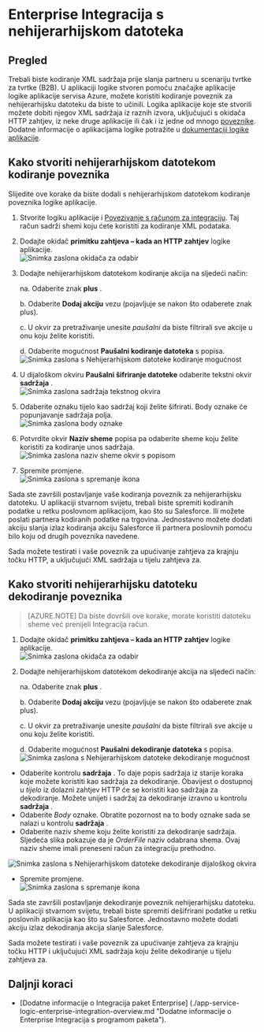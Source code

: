 <properties
    pageTitle="Saznajte kako šifrirati ili dekodiranje paušalni datoteka pomoću aplikacije paket Enterprise integracije i logike | Aplikacije servisa za Microsoft Azure | Microsoft Azure"
    description="Pomoću značajke aplikacije paket Enterprise integracije i logika kodiranje ili dekodiranje paušalni datoteke"
    services="app-service\logic"
    documentationCenter=".net,nodejs,java"
    authors="msftman"
    manager="erikre"
    editor="cgronlun"/>

<tags 
    ms.service="logic-apps" 
    ms.workload="integration" 
    ms.tgt_pltfrm="na" 
    ms.devlang="na" 
    ms.topic="article" 
    ms.date="07/08/2016" 
    ms.author="deonhe"/>

# <a name="enterprise-integration-with-flat-files"></a>Enterprise Integracija s nehijerarhijskom datoteka

## <a name="overview"></a>Pregled

Trebali biste kodiranje XML sadržaja prije slanja partneru u scenariju tvrtke za tvrtke (B2B). U aplikaciji logike stvoren pomoću značajke aplikacije logike aplikacije servisa Azure, možete koristiti kodiranje poveznik za nehijerarhijsku datoteku da biste to učinili. Logika aplikacije koje ste stvorili možete dobiti njegov XML sadržaja iz raznih izvora, uključujući s okidača HTTP zahtjev, iz neke druge aplikacije ili čak i iz jedne od mnogo [poveznike](../connectors/apis-list.md). Dodatne informacije o aplikacijama logike potražite u [dokumentaciji logike aplikacije](./app-service-logic-what-are-logic-apps.md "Dodatne informacije o aplikacijama logike").  

## <a name="how-to-create-the-flat-file-encoding-connector"></a>Kako stvoriti nehijerarhijskom datotekom kodiranje poveznika

Slijedite ove korake da biste dodali s nehijerarhijskom datotekom kodiranje poveznika logike aplikacije.

1. Stvorite logiku aplikacije i [Povezivanje s računom za integraciju](./app-service-logic-enterprise-integration-accounts.md "Naučite povezivanje poslovnog subjekta Integracija logike aplikaciju"). Taj račun sadrži shemi koju ćete koristiti za kodiranje XML podataka.  
2. Dodajte okidač **primitku zahtjeva – kada an HTTP zahtjev** logike aplikacije.  
![Snimka zaslona okidača za odabir](./media/app-service-logic-enterprise-integration-flatfile/flatfile-1.png)    
3. Dodajte nehijerarhijskom datotekom kodiranje akcija na sljedeći način:

    na. Odaberite znak **plus** .

    b. Odaberite **Dodaj akciju** vezu (pojavljuje se nakon što odaberete znak plus).

    c. U okvir za pretraživanje unesite *paušalni* da biste filtrirali sve akcije u onu koju želite koristiti.

    d. Odaberite mogućnost **Paušalni kodiranje datoteka** s popisa.   
![Snimka zaslona s Nehijerarhijskom datoteke kodiranje mogućnost](./media/app-service-logic-enterprise-integration-flatfile/flatfile-2.png)   
4. U dijaloškom okviru **Paušalni šifriranje datoteke** odaberite tekstni okvir **sadržaja** .  
![Snimka zaslona sadržaja tekstnog okvira](./media/app-service-logic-enterprise-integration-flatfile/flatfile-3.png)  
5. Odaberite oznaku tijelo kao sadržaj koji želite šifrirati. Body oznake će popunjavanje sadržaja polja.     
![Snimka zaslona body oznake](./media/app-service-logic-enterprise-integration-flatfile/flatfile-4.png)  
6. Potvrdite okvir **Naziv sheme** popisa pa odaberite sheme koju želite koristiti za kodiranje unos sadržaja.    
![Snimka zaslona naziv sheme okvir s popisom](./media/app-service-logic-enterprise-integration-flatfile/flatfile-5.png)  
7. Spremite promjene.   
![Snimka zaslona s spremanje ikona](./media/app-service-logic-enterprise-integration-flatfile/flatfile-6.png)  

Sada ste završili postavljanje vaše kodiranja poveznik za nehijerarhijsku datoteku. U aplikaciji stvarnom svijetu, trebali biste spremiti kodiranih podatke u retku poslovnom aplikacijom, kao što su Salesforce. Ili možete poslati partnera kodiranih podatke na trgovina. Jednostavno možete dodati akciju slanja izlaz kodiranja akciju Salesforce ili partnera poslovnih pomoću bilo koju od drugih poveznika navedene.

Sada možete testirati i vaše poveznik za upućivanje zahtjeva za krajnju točku HTTP, a uključujući XML sadržaja u tijelu zahtjeva za.  

## <a name="how-to-create-the-flat-file-decoding-connector"></a>Kako stvoriti nehijerarhijsku datoteku dekodiranje poveznika

>[AZURE.NOTE] Da biste dovršili ove korake, morate koristiti datoteku sheme već prenijeli Integracija račun.

1. Dodajte okidač **primitku zahtjeva – kada an HTTP zahtjev** logike aplikacije.  
![Snimka zaslona okidača za odabir](./media/app-service-logic-enterprise-integration-flatfile/flatfile-1.png)    
2. Dodajte nehijerarhijskom datotekom dekodiranje akcija na sljedeći način:

    na. Odaberite znak **plus** .

    b. Odaberite **Dodaj akciju** vezu (pojavljuje se nakon što odaberete znak plus).

    c. U okvir za pretraživanje unesite *paušalni* da biste filtrirali sve akcije u onu koju želite koristiti.

    d. Odaberite mogućnost **Paušalni dekodiranje datoteka** s popisa.   
![Snimka zaslona s Nehijerarhijskom datoteke dekodiranje mogućnost](./media/app-service-logic-enterprise-integration-flatfile/flatfile-2.png)   
- Odaberite kontrolu **sadržaja** . To daje popis sadržaja iz starije koraka koje možete koristiti kao sadržaja za dekodiranje. Obavijest o dostupnoj u *tijelo* iz dolazni zahtjev HTTP će se koristiti kao sadržaja za dekodiranje. Možete unijeti i sadržaj za dekodiranje izravno u kontrolu **sadržaja** .     
- Odaberite *Body* oznake. Obratite pozornost na to body oznake sada se nalazi u kontrolu **sadržaja** .
- Odaberite naziv sheme koju želite koristiti za dekodiranje sadržaja. Sljedeća slika pokazuje da je *OrderFile* naziv odabrana shema. Ovaj naziv sheme imali preneseni račun za integraciju prethodno.

 ![Snimka zaslona s Nehijerarhijskom datoteke dekodiranje dijaloškog okvira](./media/app-service-logic-enterprise-integration-flatfile/flatfile-decode-1.png)    
- Spremite promjene.  
![Snimka zaslona s spremanje ikona](./media/app-service-logic-enterprise-integration-flatfile/flatfile-6.png)    

Sada ste završili postavljanje dekodiranje poveznik nehijerarhijsku datoteku. U aplikaciji stvarnom svijetu, trebali biste spremiti dešifrirani podatke u retku poslovnih aplikacija kao što su Salesforce. Jednostavno možete dodati akciju izlaz dekodiranja akcija slanje Salesforce.

Sada možete testirati i vaše poveznik za upućivanje zahtjeva za krajnju točku HTTP i uključujući XML sadržaja koju želite dekodiranje u tijelu zahtjeva za.  

## <a name="next-steps"></a>Daljnji koraci
- [Dodatne informacije o Integracija paket Enterprise] (./app-service-logic-enterprise-integration-overview.md "Dodatne informacije o Enterprise Integracija s programom paketa").  
